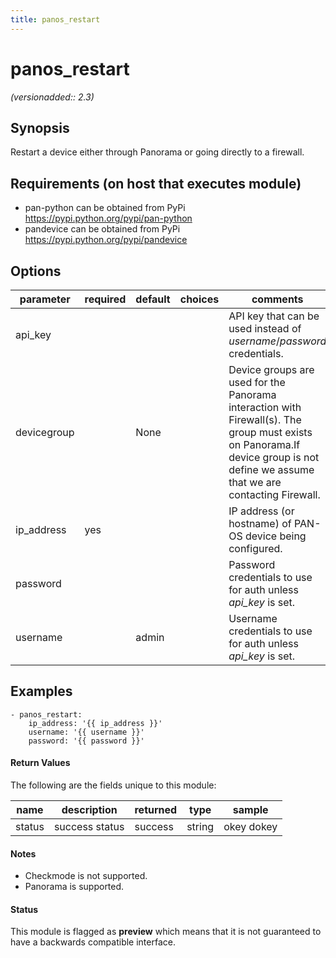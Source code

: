 ```yaml
---
title: panos_restart
---
```

# panos_restart

_(versionadded:: 2.3)_


## Synopsis

Restart a device either through Panorama or going directly to a firewall.


## Requirements (on host that executes module)

- pan-python can be obtained from PyPi https://pypi.python.org/pypi/pan-python
- pandevice can be obtained from PyPi https://pypi.python.org/pypi/pandevice

## Options

| parameter | required | default | choices | comments |
| --- | --- | --- | --- | --- |
| api_key |  |  |  | API key that can be used instead of <em>username</em>/<em>password</em> credentials. |
| devicegroup |  | None |  | Device groups are used for the Panorama interaction with Firewall(s). The group must exists on Panorama.If device group is not define we assume that we are contacting Firewall. |
| ip_address | yes |  |  | IP address (or hostname) of PAN-OS device being configured. |
| password |  |  |  | Password credentials to use for auth unless <em>api_key</em> is set. |
| username |  | admin |  | Username credentials to use for auth unless <em>api_key</em> is set. |

## Examples

    - panos_restart:
        ip_address: '{{ ip_address }}'
        username: '{{ username }}'
        password: '{{ password }}'
#### Return Values

The following are the fields unique to this module:

| name | description | returned | type | sample |
| --- | --- | --- | --- | --- |
| status | success status | success | string | okey dokey |

#### Notes

- Checkmode is not supported.
- Panorama is supported.



#### Status

This module is flagged as **preview** which means that it is not guaranteed to have a backwards compatible interface.

